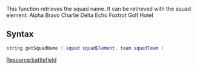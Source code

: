 This function retrieves the squad name. It can be retrieved with the squad element.
Alpha Bravo Charlie Delta Echo Foxtrot Golf Hotel

Syntax
------

``` lua
string getSquadName ( squad squadElement, team squadTeam )
```

[<Resource:battlefield>](/docs/Resource:battlefield.md "wikilink")
